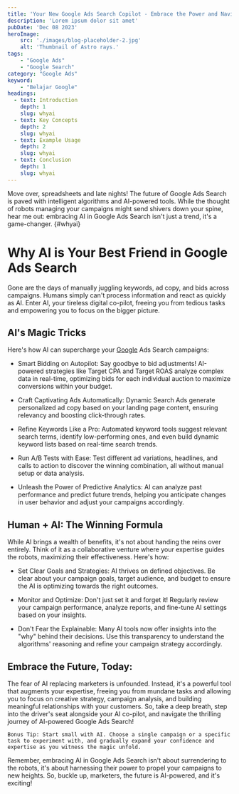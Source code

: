 ```yaml
---
title: 'Your New Google Ads Search Copilot - Embrace the Power and Navigate the Future'
description: 'Lorem ipsum dolor sit amet'
pubDate: 'Dec 08 2023'
heroImage: 
    src: './images/blog-placeholder-2.jpg'
    alt: 'Thumbnail of Astro rays.'
tags: 
    - "Google Ads"
    - "Google Search"
category: "Google Ads"
keyword: 
    - "Belajar Google"
headings:
  - text: Introduction
    depth: 1
    slug: whyai
  - text: Key Concepts
    depth: 2
    slug: whyai
  - text: Example Usage
    depth: 2
    slug: whyai
  - text: Conclusion
    depth: 1
    slug: whyai
---
```


Move over, spreadsheets and late nights! The future of Google Ads Search is paved with intelligent algorithms and AI-powered tools. While the thought of robots managing your campaigns might send shivers down your spine, hear me out: embracing AI in Google Ads Search isn't just a trend, it's a game-changer.
{#whyai} 
# Why AI is Your Best Friend in Google Ads Search

Gone are the days of manually juggling keywords, ad copy, and bids across campaigns. Humans simply can't process information and react as quickly as AI. Enter AI, your tireless digital co-pilot, freeing you from tedious tasks and empowering you to focus on the bigger picture.

## AI's Magic Tricks

Here's how AI can supercharge your [Google](https://google.com 'Google') Ads Search campaigns:

* Smart Bidding on Autopilot: Say goodbye to bid adjustments! AI-powered strategies like Target CPA and Target ROAS analyze complex data in real-time, optimizing bids for each individual auction to maximize conversions within your budget.

* Craft Captivating Ads Automatically: Dynamic Search Ads generate personalized ad copy based on your landing page content, ensuring relevancy and boosting click-through rates.

* Refine Keywords Like a Pro: Automated keyword tools suggest relevant search terms, identify low-performing ones, and even build dynamic keyword lists based on real-time search trends.

* Run A/B Tests with Ease: Test different ad variations, headlines, and calls to action to discover the winning combination, all without manual setup or data analysis.

* Unleash the Power of Predictive Analytics: AI can analyze past performance and predict future trends, helping you anticipate changes in user behavior and adjust your campaigns accordingly.

## Human + AI: The Winning Formula

While AI brings a wealth of benefits, it's not about handing the reins over entirely. Think of it as a collaborative venture where your expertise guides the robots, maximizing their effectiveness. Here's how:

* Set Clear Goals and Strategies: AI thrives on defined objectives. Be clear about your campaign goals, target audience, and budget to ensure the AI is optimizing towards the right outcomes.

* Monitor and Optimize: Don't just set it and forget it! Regularly review your campaign performance, analyze reports, and fine-tune AI settings based on your insights.

* Don't Fear the Explainable: Many AI tools now offer insights into the "why" behind their decisions. Use this transparency to understand the algorithms' reasoning and refine your campaign strategy accordingly.

## Embrace the Future, Today:

The fear of AI replacing marketers is unfounded. Instead, it's a powerful tool that augments your expertise, freeing you from mundane tasks and allowing you to focus on creative strategy, campaign analysis, and building meaningful relationships with your customers. So, take a deep breath, step into the driver's seat alongside your AI co-pilot, and navigate the thrilling journey of AI-powered Google Ads Search!

```
Bonus Tip: Start small with AI. Choose a single campaign or a specific task to experiment with, and gradually expand your confidence and expertise as you witness the magic unfold.
```


Remember, embracing AI in Google Ads Search isn't about surrendering to the robots, it's about harnessing their power to propel your campaigns to new heights. So, buckle up, marketers, the future is AI-powered, and it's exciting!